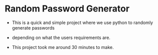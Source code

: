 # Random Password Generator

- This is a quick and simple project where we use python to randomly generate passwords <br>
- depending on what the users requirements are.

- This project took me around 30 minutes to make.